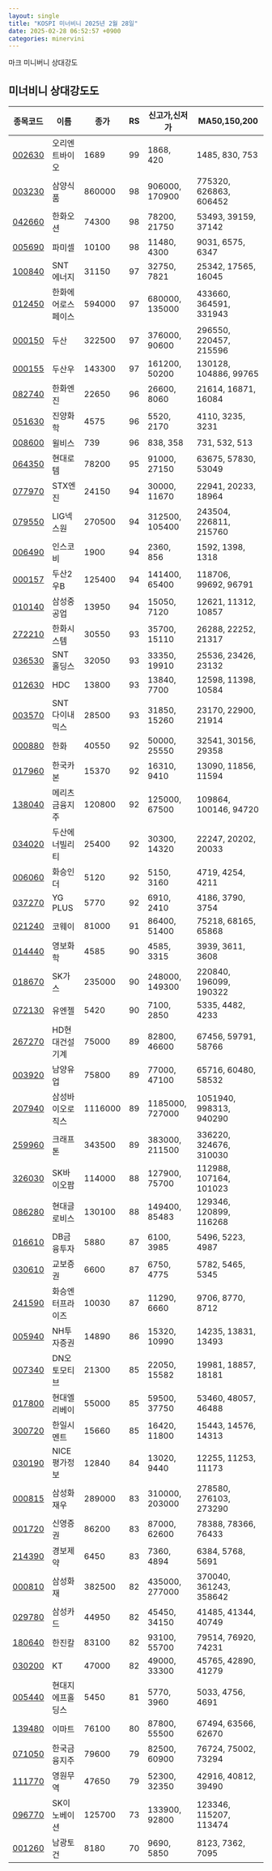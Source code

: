 ```yaml
---
layout: single
title: "KOSPI 미너비니 2025년 2월 28일"
date: 2025-02-28 06:52:57 +0900
categories: minervini
---
```

마크 미니버니 상대강도

## 미너비니 상대강도도

|종목코드|이름|종가|RS|신고가,신저가|MA50,150,200|
|------|---|---|--|---------|------------|
|[002630](https://finance.daum.net/quotes/A002630)|오리엔트바이오|1689|99|1868, 420|1485, 830, 753|
|[003230](https://finance.daum.net/quotes/A003230)|삼양식품|860000|98|906000, 170900|775320, 626863, 606452|
|[042660](https://finance.daum.net/quotes/A042660)|한화오션|74300|98|78200, 21750|53493, 39159, 37142|
|[005690](https://finance.daum.net/quotes/A005690)|파미셀|10100|98|11480, 4300|9031, 6575, 6347|
|[100840](https://finance.daum.net/quotes/A100840)|SNT에너지|31150|97|32750, 7821|25342, 17565, 16045|
|[012450](https://finance.daum.net/quotes/A012450)|한화에어로스페이스|594000|97|680000, 135000|433660, 364591, 331943|
|[000150](https://finance.daum.net/quotes/A000150)|두산|322500|97|376000, 90600|296550, 220457, 215596|
|[000155](https://finance.daum.net/quotes/A000155)|두산우|143300|97|161200, 50200|130128, 104886, 99765|
|[082740](https://finance.daum.net/quotes/A082740)|한화엔진|22650|96|26600, 8060|21614, 16871, 16084|
|[051630](https://finance.daum.net/quotes/A051630)|진양화학|4575|96|5520, 2170|4110, 3235, 3231|
|[008600](https://finance.daum.net/quotes/A008600)|윌비스|739|96|838, 358|731, 532, 513|
|[064350](https://finance.daum.net/quotes/A064350)|현대로템|78200|95|91000, 27150|63675, 57830, 53049|
|[077970](https://finance.daum.net/quotes/A077970)|STX엔진|24150|94|30000, 11670|22941, 20233, 18964|
|[079550](https://finance.daum.net/quotes/A079550)|LIG넥스원|270500|94|312500, 105400|243504, 226811, 215760|
|[006490](https://finance.daum.net/quotes/A006490)|인스코비|1900|94|2360, 856|1592, 1398, 1318|
|[000157](https://finance.daum.net/quotes/A000157)|두산2우B|125400|94|141400, 65400|118706, 99692, 96791|
|[010140](https://finance.daum.net/quotes/A010140)|삼성중공업|13950|94|15050, 7120|12621, 11312, 10857|
|[272210](https://finance.daum.net/quotes/A272210)|한화시스템|30550|93|35700, 15110|26288, 22252, 21317|
|[036530](https://finance.daum.net/quotes/A036530)|SNT홀딩스|32050|93|33350, 19910|25536, 23426, 23132|
|[012630](https://finance.daum.net/quotes/A012630)|HDC|13800|93|13840, 7700|12598, 11398, 10584|
|[003570](https://finance.daum.net/quotes/A003570)|SNT다이내믹스|28500|93|31850, 15260|23170, 22900, 21914|
|[000880](https://finance.daum.net/quotes/A000880)|한화|40550|92|50000, 25550|32541, 30156, 29358|
|[017960](https://finance.daum.net/quotes/A017960)|한국카본|15370|92|16310, 9410|13090, 11856, 11594|
|[138040](https://finance.daum.net/quotes/A138040)|메리츠금융지주|120800|92|125000, 67500|109864, 100146, 94720|
|[034020](https://finance.daum.net/quotes/A034020)|두산에너빌리티|25400|92|30300, 14320|22247, 20202, 20033|
|[006060](https://finance.daum.net/quotes/A006060)|화승인더|5120|92|5150, 3160|4719, 4254, 4211|
|[037270](https://finance.daum.net/quotes/A037270)|YG PLUS|5770|92|6910, 2410|4186, 3790, 3754|
|[021240](https://finance.daum.net/quotes/A021240)|코웨이|81000|91|86400, 51400|75218, 68165, 65868|
|[014440](https://finance.daum.net/quotes/A014440)|영보화학|4585|90|4585, 3315|3939, 3611, 3608|
|[018670](https://finance.daum.net/quotes/A018670)|SK가스|235000|90|248000, 149300|220840, 196099, 190322|
|[072130](https://finance.daum.net/quotes/A072130)|유엔젤|5420|90|7100, 2850|5335, 4482, 4233|
|[267270](https://finance.daum.net/quotes/A267270)|HD현대건설기계|75000|89|82800, 46600|67456, 59791, 58766|
|[003920](https://finance.daum.net/quotes/A003920)|남양유업|75800|89|77000, 47100|65716, 60480, 58532|
|[207940](https://finance.daum.net/quotes/A207940)|삼성바이오로직스|1116000|89|1185000, 727000|1051940, 998313, 940290|
|[259960](https://finance.daum.net/quotes/A259960)|크래프톤|343500|89|383000, 211500|336220, 324676, 310030|
|[326030](https://finance.daum.net/quotes/A326030)|SK바이오팜|114000|88|127900, 75700|112988, 107164, 101023|
|[086280](https://finance.daum.net/quotes/A086280)|현대글로비스|130100|88|149400, 85483|129346, 120899, 116268|
|[016610](https://finance.daum.net/quotes/A016610)|DB금융투자|5880|87|6100, 3985|5496, 5223, 4987|
|[030610](https://finance.daum.net/quotes/A030610)|교보증권|6600|87|6750, 4775|5782, 5465, 5345|
|[241590](https://finance.daum.net/quotes/A241590)|화승엔터프라이즈|10030|87|11290, 6660|9706, 8770, 8712|
|[005940](https://finance.daum.net/quotes/A005940)|NH투자증권|14890|86|15320, 10990|14235, 13831, 13493|
|[007340](https://finance.daum.net/quotes/A007340)|DN오토모티브|21300|85|22050, 15582|19981, 18857, 18181|
|[017800](https://finance.daum.net/quotes/A017800)|현대엘리베이|55000|85|59500, 37750|53460, 48057, 46488|
|[300720](https://finance.daum.net/quotes/A300720)|한일시멘트|15660|85|16420, 11800|15443, 14576, 14313|
|[030190](https://finance.daum.net/quotes/A030190)|NICE평가정보|12840|84|13020, 9440|12255, 11253, 11173|
|[000815](https://finance.daum.net/quotes/A000815)|삼성화재우|289000|83|310000, 203000|278580, 276103, 273290|
|[001720](https://finance.daum.net/quotes/A001720)|신영증권|86200|83|87000, 62600|78388, 78366, 76433|
|[214390](https://finance.daum.net/quotes/A214390)|경보제약|6450|83|7360, 4894|6384, 5768, 5691|
|[000810](https://finance.daum.net/quotes/A000810)|삼성화재|382500|82|435000, 277000|370040, 361243, 358642|
|[029780](https://finance.daum.net/quotes/A029780)|삼성카드|44950|82|45450, 34150|41485, 41344, 40749|
|[180640](https://finance.daum.net/quotes/A180640)|한진칼|83100|82|93100, 55700|79514, 76920, 74231|
|[030200](https://finance.daum.net/quotes/A030200)|KT|47000|82|49000, 33300|45765, 42890, 41279|
|[005440](https://finance.daum.net/quotes/A005440)|현대지에프홀딩스|5450|81|5770, 3960|5033, 4756, 4691|
|[139480](https://finance.daum.net/quotes/A139480)|이마트|76100|80|87800, 55500|67494, 63566, 62670|
|[071050](https://finance.daum.net/quotes/A071050)|한국금융지주|79600|79|82500, 60900|76724, 75002, 73294|
|[111770](https://finance.daum.net/quotes/A111770)|영원무역|47650|79|52300, 32350|42916, 40812, 39490|
|[096770](https://finance.daum.net/quotes/A096770)|SK이노베이션|125700|73|133900, 92800|123346, 115207, 113474|
|[001260](https://finance.daum.net/quotes/A001260)|남광토건|8180|70|9690, 5850|8123, 7362, 7095|


